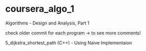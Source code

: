 # coursera_algo_1
Algorithms - Design and Analysis, Part 1

check older commit for each program -> to see more comments!

5_dijkstra_shortest_path (C++) - Using Naive Implementaion
